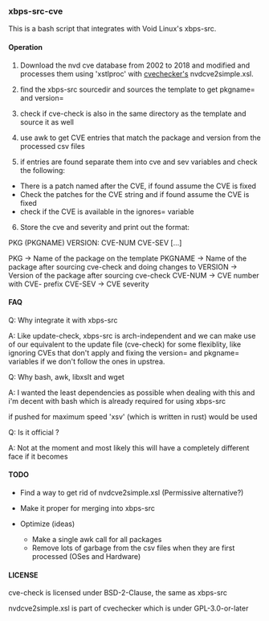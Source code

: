 ### xbps-src-cve

This is a bash script that integrates with Void Linux's xbps-src.

#### Operation

1. Download the nvd cve database from 2002 to 2018 and modified and
processes them using 'xstlproc' with [cvechecker's](https://github.com/sjvermeu/cvechecker) nvdcve2simple.xsl.

2. find the xbps-src sourcedir and sources the template to get pkgname=
and version=

3. check if cve-check is also in the same directory as the template and
source it as well

4. use awk to get CVE entries that match the package and version from the
processed csv files

5. if entries are found separate them into cve and sev variables and check
the following:

- There is a patch named after the CVE, if found assume the CVE is fixed
- Check the patches for the CVE string and if found assume the CVE is fixed
- check if the CVE is available in the ignores= variable

6. Store the cve and severity and print out the format:

PKG (PKGNAME) VERSION:
  CVE-NUM CVE-SEV
  [...]

PKG -> Name of the package on the template
PKGNAME -> Name of the package after sourcing cve-check and doing changes to
VERSION -> Version of the package after sourcing cve-check
CVE-NUM -> CVE number with CVE- prefix
CVE-SEV -> CVE severity

#### FAQ

Q: Why integrate it with xbps-src

A: Like update-check, xbps-src is arch-independent and we can make use of our
equivalent to the update file (cve-check) for some flexiblity, like ignoring
CVEs that don't apply and fixing the version= and pkgname= variables if we 
don't follow the ones in upstrea.

Q: Why bash, awk, libxslt and wget

A: I wanted the least dependencies as possible when dealing with this and i'm
decent with bash which is already required for using xbps-src

if pushed for maximum speed 'xsv' (which is written in rust) would be used

Q: Is it official ?

A: Not at the moment and most likely this will have a completely different face
if it becomes


#### TODO

- Find a way to get rid of nvdcve2simple.xsl (Permissive alternative?)
- Make it proper for merging into xbps-src

- Optimize (ideas)
	- Make a single awk call for all packages
	- Remove lots of garbage from the csv files when they are first processed (OSes and Hardware)

#### LICENSE

cve-check is licensed under BSD-2-Clause, the same as xbps-src

nvdcve2simple.xsl is part of cvechecker which is under GPL-3.0-or-later

